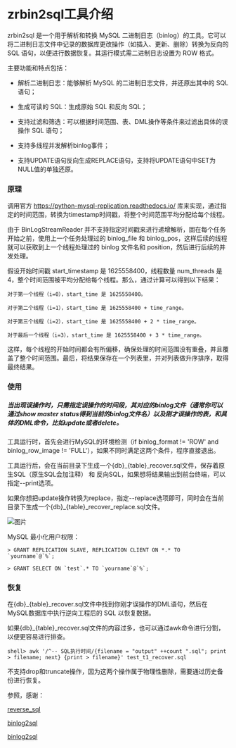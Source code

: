 # zrbin2sql工具介绍
zrbin2sql 是一个用于解析和转换 MySQL 二进制日志（binlog）的工具。它可以将二进制日志文件中记录的数据库更改操作（如插入、更新、删除）转换为反向的 SQL 语句，以便进行数据恢复。其运行模式需二进制日志设置为 ROW 格式。

主要功能和特点包括：

 - 解析二进制日志：能够解析 MySQL 的二进制日志文件，并还原出其中的 SQL 语句；

 - 生成可读的 SQL：生成原始 SQL 和反向 SQL；

 - 支持过滤和筛选：可以根据时间范围、表、DML操作等条件来过滤出具体的误操作 SQL 语句；

 - 支持多线程并发解析binlog事件；

 - 支持UPDATE语句反向生成REPLACE语句，支持将UPDATE语句中SET为NULL值的单独还原。

### 原理

调用官方 https://python-mysql-replication.readthedocs.io/ 库来实现，通过指定的时间范围，转换为timestamp时间戳，将整个时间范围平均分配给每个线程。

由于 BinLogStreamReader 并不支持指定时间戳来进行递增解析，固在每个任务开始之前，使用上一个任务处理过的 binlog_file 和 binlog_pos，这样后续的线程就可以获取到上一个线程处理过的 binlog 文件名和 position，然后进行后续的并发处理。

假设开始时间戳 start_timestamp 是 1625558400，线程数量 num_threads 是 4，整个时间范围被平均分配给每个线程。那么，通过计算可以得到以下结果：

    对于第一个线程（i=0），start_time 是 1625558400。
    
    对于第二个线程（i=1），start_time 是 1625558400 + time_range。
    
    对于第三个线程（i=2），start_time 是 1625558400 + 2 * time_range。
    
    对于最后一个线程（i=3），start_time 是 1625558400 + 3 * time_range。
    
这样，每个线程的开始时间都会有所偏移，确保处理的时间范围没有重叠，并且覆盖了整个时间范围。最后，将结果保存在一个列表里，并对列表做升序排序，取得最终结果。


### 使用

##### 当出现误操作时，只需指定误操作的时间段，其对应的binlog文件（通常你可以通过show master status得到当前的binlog文件名）以及刚才误操作的表，和具体的DML命令，比如update或者delete。

工具运行时，首先会进行MySQL的环境检测（if binlog_format != 'ROW' and binlog_row_image != 'FULL'），如果不同时满足这两个条件，程序直接退出。

工具运行后，会在当前目录下生成一个{db}_{table}_recover.sql文件，保存着原生SQL（原生SQL会加注释） 和 反向SQL，如果想将结果输出到前台终端，可以指定--print选项。

如果你想把update操作转换为replace，指定--replace选项即可，同时会在当前目录下生成一个{db}_{table}_recover_replace.sql文件。

![图片](https://github.com/hcymysql/reverse_sql/assets/19261879/b06528a6-fbff-4e00-8adf-0cba19737d66)

MySQL 最小化用户权限：

```
> GRANT REPLICATION SLAVE, REPLICATION CLIENT ON *.* TO `yourname`@`%`;

> GRANT SELECT ON `test`.* TO `yourname`@`%`;
```

### 恢复

在{db}_{table}_recover.sql文件中找到你刚才误操作的DML语句，然后在MySQL数据库中执行逆向工程后的 SQL 以恢复数据。

如果{db}_{table}_recover.sql文件的内容过多，也可以通过awk命令进行分割，以便更容易进行排查。
```
shell> awk '/^-- SQL执行时间/{filename = "output" ++count ".sql"; print > filename; next} {print > filename}' test_t1_recover.sql
```

不支持drop和truncate操作，因为这两个操作属于物理性删除，需要通过历史备份进行恢复。

参照，感谢：

[reverse_sql](https://github.com/hcymysql/reverse_sql)

[binlog2sql](https://github.com/michael-liumh/binlog2sql)

[binlog2sql](https://github.com/danfengcao/binlog2sql)